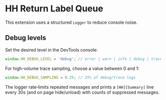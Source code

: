# HH Return Label Queue

This extension uses a structured `Logger` to reduce console noise.

## Debug levels
Set the desired level in the DevTools console:

```js
window.HH_DEBUG_LEVEL = 'debug'; // error | warn | info | debug | trace
```

For high-volume trace sampling, choose a value between 0 and 1:

```js
window.HH_DEBUG_SAMPLING = 0.25; // 25% of debug/trace logs
```

The logger rate‑limits repeated messages and prints a `[HH][Summary]` line every 30s (and on page hide/unload) with counts of suppressed messages.
